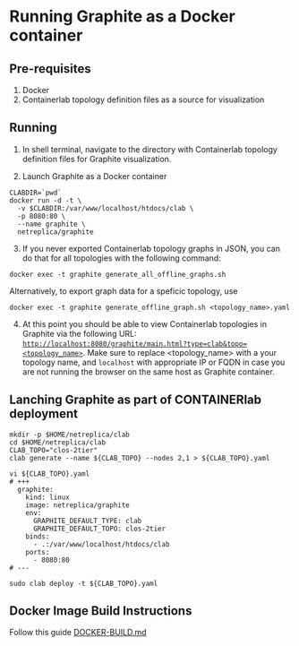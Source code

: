 # Running Graphite as a Docker container

## Pre-requisites

1. Docker
2. Containerlab topology definition files as a source for visualization

## Running

1. In shell terminal, navigate to the directory with Containerlab topology definition files for Graphite visualization.

2. Launch Graphite as a Docker container

```Shell
CLABDIR=`pwd`
docker run -d -t \
  -v $CLABDIR:/var/www/localhost/htdocs/clab \
  -p 8080:80 \
  --name graphite \
  netreplica/graphite
````

3. If you never exported Containerlab topology graphs in JSON, you can do that for all topologies with the following command:

```Shell
docker exec -t graphite generate_all_offline_graphs.sh
````

  Alternatively, to export graph data for a speficic topology, use
  
```Shell
docker exec -t graphite generate_offline_graph.sh <topology_name>.yaml
````

4. At this point you should be able to view Containerlab topologies in Graphite via the following URL: [`http://localhost:8080/graphite/main.html?type=clab&topo=<topology_name>`](http://localhost:8080/graphite/main.html?type=clab&topo=<topology_name>). Make sure to replace <topology_name> with a your topology name, and `localhost` with appropriate IP or FQDN in case you are not running the browser on the same host as Graphite container.

## Lanching Graphite as part of CONTAINERlab deployment

  ```Shell
  mkdir -p $HOME/netreplica/clab
  cd $HOME/netreplica/clab
  CLAB_TOPO="clos-2tier"
  clab generate --name ${CLAB_TOPO} --nodes 2,1 > ${CLAB_TOPO}.yaml

  vi ${CLAB_TOPO}.yaml
  # +++
    graphite:
      kind: linux
      image: netreplica/graphite
      env:
        GRAPHITE_DEFAULT_TYPE: clab
        GRAPHITE_DEFAULT_TOPO: clos-2tier
      binds:
        - .:/var/www/localhost/htdocs/clab
      ports:
        - 8080:80
  # ---

  sudo clab deploy -t ${CLAB_TOPO}.yaml

  ````

## Docker Image Build Instructions

Follow this guide [DOCKER-BUILD.md](DOCKER-BUILD.md)
